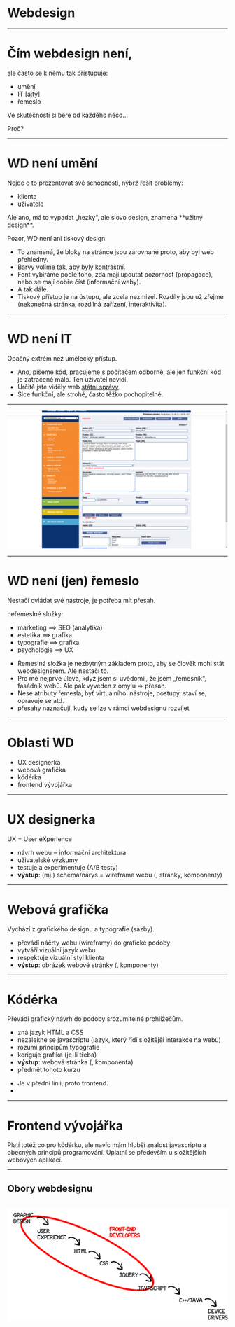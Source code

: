 <!-- .slide: data-state="c-slide-inter" -->

# Webdesign

---

# Čím webdesign není,

ale často se k němu tak přistupuje:

<ul>
	<li class="c-text-md fragment">umění</li>
	<li class="c-text-md fragment">IT [ajtý]</li>
	<li class="c-text-md fragment">řemeslo</li>
</ul>

<p class="c-text-md fragment">Ve skutečnosti si bere od každého něco…</p>

>>>

Proč?

---

# WD není umění

<p class="c-text-md fragment">Nejde o to prezentovat své schopnosti, nýbrž řešit problémy:</p>

<ul>
	<li class="c-text-md fragment">klienta</li>
	<li class="c-text-md fragment">uživatele</li>
</ul>

<p class="c-text-md fragment">Ale ano, má to vypadat „hezky“, ale slovo design, znamená **užitný design**.</p>
<p class="c-text-md fragment">Pozor, WD není ani tiskový design.</p>

>>>
* To znamená, že bloky na stránce jsou zarovnané proto, aby byl web přehledný.
* Barvy volíme tak, aby byly kontrastní.
* Font vybíráme podle toho, zda mají upoutat pozornost (propagace), nebo se mají dobře číst (informační weby).
* A tak dále.
* Tiskový přístup je na ústupu, ale zcela nezmizel. Rozdíly jsou už zřejmé (nekonečná stránka, rozdílná zařízení, interaktivita).

---

# WD není IT

Opačný extrém než umělecký přístup.

>>>
* Ano, píšeme kód, pracujeme s počítačem odborně, ale jen funkční kód je zatraceně málo. Ten uživatel nevidí.
* Určitě jste viděly web [státní správy](https://adisepo.mfcr.cz/adistc/adis/idpr_epo/epo2/form/form_uvod.faces?CPodani=NSIiBBdplHM5M8qZpxnWBZLi)
* Sice funkční, ale strohé, často těžko pochopitelné.

---

![Administrační rozhraní](/img/webdesign-it.png)

---

# WD není <span class="fragment">(jen)</span> řemeslo

<p class="c-text-md fragment">Nestačí ovládat své nástroje, je potřeba mít přesah.</p>
<p class="c-text-md fragment">neřemeslné složky:</p>

<ul>
	<li class="c-text-md fragment">marketing ==> SEO (analytika)</li>
	<li class="c-text-md fragment">estetika ==> grafika</li>
	<li class="c-text-md fragment">typografie ==> grafika</li>
	<li class="c-text-md fragment">psychologie ==> UX</li>
</ul>


>>>
* Řemeslná složka je nezbytným základem proto, aby se člověk mohl stát webdesignerem. Ale nestačí to.
* Pro mě nejprve úleva, když jsem si uvědomil, že jsem „řemesník“, fasádník webů. Ale pak vyveden z omylu => přesah.
* Nese atributy řemesla, byť virtuálního: nástroje, postupy, staví se, opravuje se atd.
* přesahy naznačují, kudy se lze v rámci webdesignu rozvíjet

---

# Oblasti WD

<ul>
	<li class="c-text-md fragment">UX designerka</li>
	<li class="c-text-md fragment">webová grafička</li>
	<li class="c-text-md fragment">kódérka</li>
	<li class="c-text-md fragment">frontend vývojářka</li>
</ul>

---

# UX designerka

UX = User eXperience

<ul>
	<li class="c-text-md fragment">návrh webu ‒ informační architektura</li>
	<li class="c-text-md fragment">uživatelské výzkumy</li>
	<li class="c-text-md fragment">testuje a experimentuje (A/B testy)</li> 	
	<li class="c-text-md fragment"><strong>výstup</strong>: (mj.) schéma/nárys = wireframe webu <span class="c-text-xs">(, stránky, komponenty)</span></li>
</ul>

---

# Webová grafička

Vychází z grafického designu a typografie (sazby).

<ul>
	<li class="c-text-md fragment">převádí náčrty webu (wireframy) do grafické podoby</li>
	<li class="c-text-md fragment">vytváří vizuální jazyk webu</li>
	<li class="c-text-md fragment">respektuje vizuální styl klienta</li> 	
	<li class="c-text-md fragment"><strong>výstup</strong>: obrázek webové stránky <span class="c-text-xs">(, komponenty)</span></li>
</ul>

---

# Kódérka

Převádí grafický návrh do podoby srozumitelné prohlížečům.

<ul>
	<li class="c-text-md fragment">zná jazyk HTML a CSS</li>
	<li class="c-text-md fragment">nezalekne se javascriptu (jazyk, který řídí složitější interakce na webu)</li>
	<li class="c-text-md fragment">rozumí principům typografie</li>
	<li class="c-text-md fragment">koriguje grafika (je-li třeba)</li>
	<li class="c-text-md fragment"><strong>výstup</strong>: webová stránka <span class="c-text-xs">(, komponenta)</span></li>
	<li class="c-text-md fragment">předmět tohoto kurzu</li>
</ul>

>>>
* Je v přední linii, proto frontend.
*

---

# Frontend vývojářka

Platí totéž co pro kódérku, ale navíc mám hlubší znalost javascriptu a obecných principů programování. Uplatní se především u složitějších webových aplikací.

---

## Obory webdesignu

<div style="position:relative; height: 60vh;">
        <p class="fragment current-visible" style="position:absolute; margin-left: auto; margin-right: auto; left: 0; right: 0;" data-fragment-index="0">
			<img alt="Diagram webdesignu" src="/img/Software-Development-Continuum-2.png">
        </p>
        <p class="fragment current-visible" style="position:absolute; margin-left: auto; margin-right: auto; left: 0; right: 0;" data-fragment-index="1">
			<img alt="Diagram webdesignu" src="/img/Front-End-Developers-3.png">
        </p>
		<p class="c-text-xs fragment" style="position: absolute; bottom: 0; text-align: right;" data-fragment-index="0">zdroj: [{sauceCode} The Salsita Blog](http://blog.salsitasoft.com/the-shifting-definition-of-front-end-developer/) </p>
</div>

>>>
* zleva doprava je směr od umění k technice
* výseč tohoto kurzu bude ještě užší
